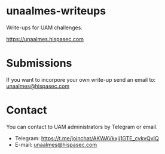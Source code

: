# unaalmes-writeups
Write-ups for UAM challenges.

https://unaalmes.hispasec.com

# Submissions
If you want to incorpore your own write-up send an email to: unaalmes@hispasec.com

# Contact
You can contact to UAM administrators by Telegram or email.
 - Telegram: https://t.me/joinchat/AKWAVkxjj1GTE_cvkvQvIQ
 - E-mail: unaalmes@hispasec.com
